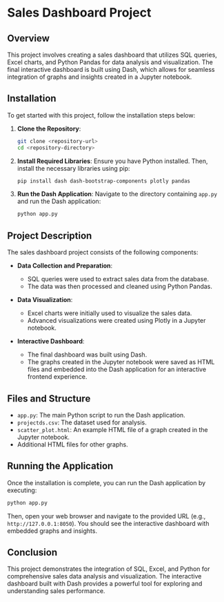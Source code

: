 
# Sales Dashboard Project

## Overview

This project involves creating a sales dashboard that utilizes SQL queries, Excel charts, and Python Pandas for data analysis and visualization. The final interactive dashboard is built using Dash, which allows for seamless integration of graphs and insights created in a Jupyter notebook.

## Installation

To get started with this project, follow the installation steps below:

1. **Clone the Repository**:
   ```bash
   git clone <repository-url>
   cd <repository-directory>
   ```

2. **Install Required Libraries**:
   Ensure you have Python installed. Then, install the necessary libraries using pip:
   ```bash
   pip install dash dash-bootstrap-components plotly pandas
   ```

3. **Run the Dash Application**:
   Navigate to the directory containing `app.py` and run the Dash application:
   ```bash
   python app.py
   ```

## Project Description

The sales dashboard project consists of the following components:

- **Data Collection and Preparation**:
  - SQL queries were used to extract sales data from the database.
  - The data was then processed and cleaned using Python Pandas.

- **Data Visualization**:
  - Excel charts were initially used to visualize the sales data.
  - Advanced visualizations were created using Plotly in a Jupyter notebook.

- **Interactive Dashboard**:
  - The final dashboard was built using Dash.
  - The graphs created in the Jupyter notebook were saved as HTML files and embedded into the Dash application for an interactive frontend experience.

## Files and Structure

- `app.py`: The main Python script to run the Dash application.
- `projectds.csv`: The dataset used for analysis.
- `scatter_plot.html`: An example HTML file of a graph created in the Jupyter notebook.
- Additional HTML files for other graphs.

## Running the Application

Once the installation is complete, you can run the Dash application by executing:
```bash
python app.py
```
Then, open your web browser and navigate to the provided URL (e.g., `http://127.0.0.1:8050`). You should see the interactive dashboard with embedded graphs and insights.

## Conclusion

This project demonstrates the integration of SQL, Excel, and Python for comprehensive sales data analysis and visualization. The interactive dashboard built with Dash provides a powerful tool for exploring and understanding sales performance.
